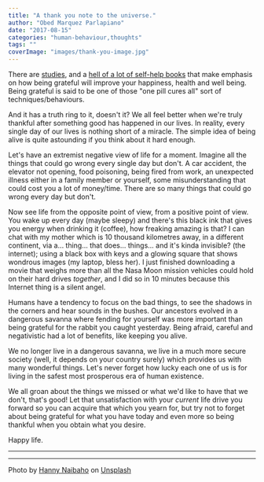```yaml
---
title: "A thank you note to the universe."
author: "Obed Marquez Parlapiano"
date: "2017-08-15"
categories: "human-behaviour,thoughts"
tags: ""
coverImage: "images/thank-you-image.jpg"
---
```


There are [studies](https://www.forbes.com/sites/amymorin/2014/11/23/7-scientifically-proven-benefits-of-gratitude-that-will-motivate-you-to-give-thanks-year-round/#246015b8183c), and a [hell of a lot of self-help books](https://www.amazon.com/s/ref=sr_nr_n_0?fst=as%3Aoff&rh=n%3A283155%2Cn%3A4739%2Ck%3Agratitude&keywords=gratitude&ie=UTF8&qid=1502778280&rnid=1000) that make emphasis on how being grateful will improve your happiness, health and well being. Being grateful is said to be one of those "one pill cures all" sort of techniques/behaviours.

And it has a truth ring to it, doesn't it? We all feel better when we're truly thankful after something good has happened in our lives. In reality, every single day of our lives is nothing short of a miracle. The simple idea of being alive is quite astounding if you think about it hard enough.

Let's have an extremist negative view of life for a moment. Imagine all the things that could go wrong every single day but don't. A car accident, the elevator not opening, food poisoning, being fired from work, an unexpected illness either in a family member or yourself, some misunderstanding that could cost you a lot of money/time. There are so many things that could go wrong every day but don't.

Now see life from the opposite point of view, from a positive point of view. You wake up every day (maybe sleepy) and there's this black ink that gives you energy when drinking it (coffee), how freaking amazing is that? I can chat with my mother which is 10 thousand kilometres away, in a different continent, via a... thing... that does... things... and it's kinda invisible? (the internet); using a black box with keys and a glowing square that shows wondrous images (my laptop, bless her). I just finished downloading a movie that weighs more than all the Nasa Moon mission vehicles could hold on their hard drives _together_, and I did so in 10 minutes because this Internet thing is a silent angel.

Humans have a tendency to focus on the bad things, to see the shadows in the corners and hear sounds in the bushes. Our ancestors evolved in a dangerous savanna where fending for yourself was more important than being grateful for the rabbit you caught yesterday. Being afraid, careful and negativistic had a lot of benefits, like keeping you alive.

We no longer live in a dangerous savanna, we live in a much more secure society (well, it depends on your country surely) which provides us with many wonderful things. Let's never forget how lucky each one of us is for living in the safest most prosperous era of human existence.

We all groan about the things we missed or what we'd like to have that we don't, that's good! Let that unsatisfaction with your _current_ life drive you forward so you can acquire that which you yearn for, but try not to forget about being grateful for what you have today and even more so being thankful when you obtain what you desire.

Happy life.

* * *

* * *

Photo by [Hanny Naibaho](https://unsplash.com/photos/0YbeoQOX89k?utm_source=unsplash&utm_medium=referral&utm_content=creditCopyText) on [Unsplash](https://unsplash.com/?utm_source=unsplash&utm_medium=referral&utm_content=creditCopyText)
